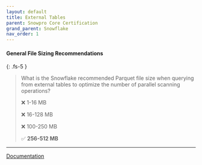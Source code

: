 ```yaml
---
layout: default
title: External Tables
parent: Snowpro Core Certification
grand_parent: Snowflake
nav_order: 1
---
```


#### General File Sizing Recommendations
{: .fs-5 }

> What is the Snowflake recommended Parquet file size when querying from external tables to optimize the number of parallel scanning operations?
> 
> ❌ 1-16 MB
>
> ❌ 16-128 MB
>
> ❌ 100-250 MB
> 
> ✅ **256-512 MB**

*** 

[Documentation](https://docs.snowflake.com/en/user-guide/tables-external-intro#general-file-sizing-recommendations)